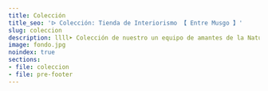 ```yaml
---
title: Colección
title_seo: 'ᐅ Colección: Tienda de Interiorismo 【 Entre Musgo 】'
slug: coleccion
description: llll➤ Colección de nuestro un equipo de amantes de la Naturaleza ☝ Tienda Especializada en Diseño de Interiores, Jardines Verticales y Paisajismo.
image: fondo.jpg
noindex: true
sections:
- file: coleccion
- file: pre-footer
---
```

